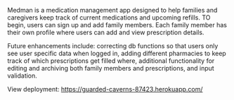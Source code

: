 Medman is a medication management app designed to help families and caregivers keep track of current medications and upcoming refills. TO begin, users can sign up and add family members. Each family member has their own profile where users can add and view prescription details.

Future enhancements include: correcting db functions so that users only see user specific data when logged in, adding different pharmacies to keep track of which prescriptions get filled where, additional functionality for editing and archiving both family members and prescriptions, and input validation.

View deployment: https://guarded-caverns-87423.herokuapp.com/